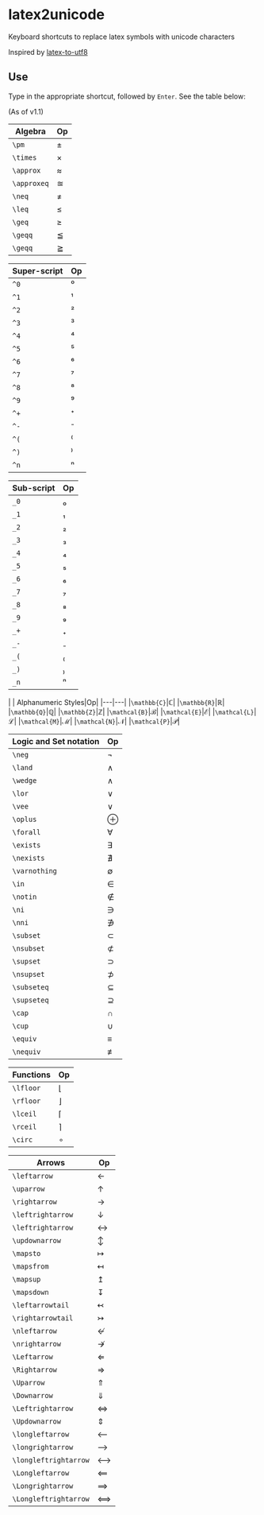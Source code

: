 # latex2unicode
Keyboard shortcuts to replace latex symbols with unicode characters

Inspired by [latex-to-utf8](https://github.com/jmwoll/latex-to-utf8)

## Use

Type in the appropriate shortcut, followed by `Enter`. See the table below:

(As of v1.1)

|Algebra|Op|
|---|---|
|`\pm`|±|
|`\times`|×|
|`\approx`|≈|
|`\approxeq`|≊|
|`\neq`|≠|
|`\leq`|≤|
|`\geq`|≥|
|`\geqq`|≦|
|`\geqq`|≧|

| Super-script|Op|
|---|---|
|`^0`|⁰|
|`^1`|¹|
|`^2`|²|
|`^3`|³|
|`^4`|⁴|
|`^5`|⁵|
|`^6`|⁶|
|`^7`|⁷|
|`^8`|⁸|
|`^9`|⁹|
|`^+`|⁺|
|`^-`|⁻|
|`^(`|⁽|
|`^)`|⁾|
|`^n`|ⁿ|

| Sub-script|Op|
|---|---|
|`_0`|₀|
|`_1`|₁|
|`_2`|₂|
|`_3`|₃|
|`_4`|₄|
|`_5`|₅|
|`_6`|₆|
|`_7`|₇|
|`_8`|₈|
|`_9`|₉|
|`_+`|₊|
|`_-`|₋|
|`_(`|₍|
|`_)`|₎|
|`_n`|ⁿ|
|
| Alphanumeric Styles|Op|
|---|---|
|`\mathbb{C}`|ℂ|
|`\mathbb{R}`|ℝ|
|`\mathbb{Q}`|ℚ|
|`\mathbb{Z}`|ℤ|
|`\mathcal{B}`|ℬ|
|`\mathcal{E}`|ℰ|
|`\mathcal{L}`|ℒ|
|`\mathcal{M}`|ℳ|
|`\mathcal{N}`|𝒩|
|`\mathcal{P}`|𝒫|

| Logic and Set notation|Op|
|---|---|
|`\neg`|¬|
|`\land`|∧|
|`\wedge`|∧|
|`\lor`|∨|
|`\vee`|∨|
|`\oplus`|⊕|
|`\forall`|∀|
|`\exists`|∃|
|`\nexists`|∄|
|`\varnothing`|∅|
|`\in`|∈|
|`\notin`|∉|
|`\ni`|∋|
|`\nni`|∌|
|`\subset`|⊂|
|`\nsubset`|⊄|
|`\supset`|⊃|
|`\nsupset`|⊅|
|`\subseteq`|⊆|
|`\supseteq`|⊇|
|`\cap`|∩|
|`\cup`|∪|
|`\equiv`|≡|
|`\nequiv`|≢|

| Functions|Op|
|---|---|
|`\lfloor`|⌊|
|`\rfloor`|⌋|
|`\lceil`|⌈|
|`\rceil`|⌉|
|`\circ`|∘|

| Arrows|Op|
|---|---|
|`\leftarrow`|←|
|`\uparrow`|↑|
|`\rightarrow`|→|
|`\leftrightarrow`|↓|
|`\leftrightarrow`|↔|
|`\updownarrow`|↕|
|`\mapsto`|↦|
|`\mapsfrom`|↤|
|`\mapsup`|↥|
|`\mapsdown`|↧|
|`\leftarrowtail`|↢|
|`\rightarrowtail`|↣|
|`\nleftarrow`|↚|
|`\nrightarrow`|↛|
|`\Leftarrow`|⇐|
|`\Rightarrow`|⇒|
|`\Uparrow`|⇑|
|`\Downarrow`|⇓|
|`\Leftrightarrow`|⇔|
|`\Updownarrow`|⇕|
|`\longleftarrow`|⟵|
|`\longrightarrow`|⟶|
|`\longleftrightarrow`|⟷|
|`\Longleftarrow`|⟸|
|`\Longrightarrow`|⟹|
|`\Longleftrightarrow`|⟺|

